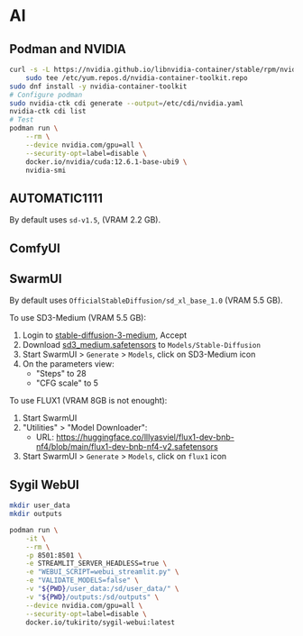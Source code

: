 # AI

## Podman and NVIDIA

```bash
curl -s -L https://nvidia.github.io/libnvidia-container/stable/rpm/nvidia-container-toolkit.repo | \
    sudo tee /etc/yum.repos.d/nvidia-container-toolkit.repo
sudo dnf install -y nvidia-container-toolkit
# Configure podman
sudo nvidia-ctk cdi generate --output=/etc/cdi/nvidia.yaml
nvidia-ctk cdi list
# Test
podman run \
    --rm \
    --device nvidia.com/gpu=all \
    --security-opt=label=disable \
    docker.io/nvidia/cuda:12.6.1-base-ubi9 \
    nvidia-smi
```

## AUTOMATIC1111

By default uses `sd-v1.5`, (VRAM 2.2 GB).

## ComfyUI

## SwarmUI

By default uses `OfficialStableDiffusion/sd_xl_base_1.0` (VRAM 5.5 GB).

To use SD3-Medium (VRAM 5.5 GB):

1. Login to [stable-diffusion-3-medium](https://huggingface.co/stabilityai/stable-diffusion-3-medium), Accept
2. Download [sd3_medium.safetensors](https://huggingface.co/stabilityai/stable-diffusion-3-medium/resolve/main/sd3_medium.safetensors?download=true) to `Models/Stable-Diffusion`
3. Start SwarmUI > `Generate` > `Models`, click on SD3-Medium icon
4. On the parameters view:
    * "Steps" to 28
    * "CFG scale" to 5

To use FLUX1 (VRAM 8GB is not enought):

1. Start SwarmUI
2. "Utilities" > "Model Downloader":
    * URL: https://huggingface.co/lllyasviel/flux1-dev-bnb-nf4/blob/main/flux1-dev-bnb-nf4-v2.safetensors
3. Start SwarmUI > `Generate` > `Models`, click on `flux1` icon

## Sygil WebUI

```bash
mkdir user_data
mkdir outputs

podman run \
    -it \
    --rm \
    -p 8501:8501 \
    -e STREAMLIT_SERVER_HEADLESS=true \
    -e "WEBUI_SCRIPT=webui_streamlit.py" \
    -e "VALIDATE_MODELS=false" \
    -v "${PWD}/user_data:/sd/user_data/" \
    -v "${PWD}/outputs:/sd/outputs" \
    --device nvidia.com/gpu=all \
    --security-opt=label=disable \
    docker.io/tukirito/sygil-webui:latest
```
